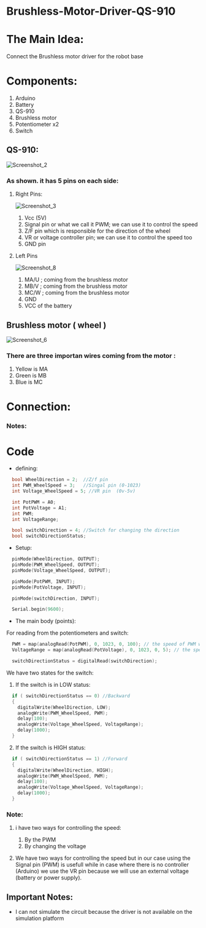 # Brushless-Motor-Driver-QS-910


# The Main Idea:

Connect the Brushless motor driver for the robot base 

# Components:

1. Arduino
2. Battery
3. QS-910 
4. Brushless motor
5. Potentiometer x2
6. Switch

## QS-910:

![Screenshot_2](https://user-images.githubusercontent.com/85455361/128207243-51a803b3-19b3-4222-bbb5-a3185b148eb0.jpg)


### As shown. it has 5 pins on each side:
1. Right Pins:

    ![Screenshot_3](https://user-images.githubusercontent.com/85455361/128218201-235e4930-5a46-429e-bacf-8433091b8640.jpg)
    
    1. Vcc (5V)
    2. Signal pin or what we call it PWM; we can use it to control the speed
    3. Z/F pin which is responsible for the direction of the wheel 
    4. VR or voltage controller pin; we can use it to control the speed too
    5. GND pin


2. Left Pins
    
    ![Screenshot_8](https://user-images.githubusercontent.com/85455361/128218426-bf6f0ab8-5510-4188-b66a-d0e1c4570fe0.jpg)

    
    1. MA/U ; coming from the brushless motor
    2. MB/V ; coming from the brushless motor
    3. MC/W ; coming from the brushless motor
    4. GND 
    5. VCC of the battery 

## Brushless motor ( wheel )

![Screenshot_6](https://user-images.githubusercontent.com/85455361/128208710-5a3bd462-0a1d-4b7e-8416-3858e381f8c7.jpg)

### There are three importan wires coming from the motor :

1. Yellow is MA
2. Green is MB
3. Blue is MC 

# Connection:



### Notes:

# Code 

* defining:
``` c++  
  bool WheelDirection = 2;  //Z/f pin
  int PWM_WheelSpeed = 3;   //Singal pin (0-1023)
  int Voltage_WheelSpeed = 5; //VR pin  (0v-5v)

  int PotPWM = A0;
  int PotVoltage = A1;
  int PWM;
  int VoltageRange;

  bool switchDirection = 4; //Switch for changing the direction
  bool switchDirectionStatus;

``` 


* Setup:

``` c++
  pinMode(WheelDirection, OUTPUT);
  pinMode(PWM_WheelSpeed, OUTPUT);
  pinMode(Voltage_WheelSpeed, OUTPUT);

  pinMode(PotPWM, INPUT);
  pinMode(PotVoltage, INPUT);

  pinMode(switchDirection, INPUT);

  Serial.begin(9600);
```

* The main body (points):
  
For reading from the potentiometers and switch:
``` c++
  PWM = map(analogRead(PotPWM), 0, 1023, 0, 100); // the speed of PWM would be from (0-100)
  VoltageRange = map(analogRead(PotVoltage), 0, 1023, 0, 5); // the speed of VoltageRange would be from (0v-5v)

  switchDirectionStatus = digitalRead(switchDirection);
```
We have two states for the switch: 

1. If the switch is in LOW status:
``` c++
  if ( switchDirectionStatus == 0) //Backward
  {
    digitalWrite(WheelDirection, LOW);
    analogWrite(PWM_WheelSpeed, PWM);
    delay(100);
    analogWrite(Voltage_WheelSpeed, VoltageRange);
    delay(1000);
  }
```
2. If the switch is HIGH status: 
``` c++
  if ( switchDirectionStatus == 1) //Forward
  {
    digitalWrite(WheelDirection, HIGH);
    analogWrite(PWM_WheelSpeed, PWM);
    delay(100);
    analogWrite(Voltage_WheelSpeed, VoltageRange);
    delay(1000);
  }

``` 
### Note:

1. i have two ways for controlling the speed:
    1. By the PWM 
    2. By changing the voltage

2. We have two ways for controlling the speed but in our case using the Signal pin (PWM) is usefull while in case where there is no controller (Arduino) we use the VR pin because we will use an external voltage (battery or power supply).

## Important Notes:
* I can not simulate the circuit because the driver is not available on the simulation platform
